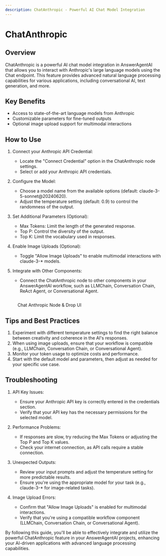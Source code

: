 ```yaml
---
description: ChatAnthropic - Powerful AI Chat Model Integration
---
```


# ChatAnthropic

## Overview

ChatAnthropic is a powerful AI chat model integration in AnswerAgentAI that allows you to interact with Anthropic's large language models using the Chat endpoint. This feature provides advanced natural language processing capabilities for various applications, including conversational AI, text generation, and more.

## Key Benefits

-   Access to state-of-the-art language models from Anthropic
-   Customizable parameters for fine-tuned outputs
-   Optional image upload support for multimodal interactions

## How to Use

1. Connect your Anthropic API Credential:

    - Locate the "Connect Credential" option in the ChatAnthropic node settings.
    - Select or add your Anthropic API credentials.

2. Configure the Model:

    - Choose a model name from the available options (default: claude-3-5-sonnet@20240620).
    - Adjust the temperature setting (default: 0.9) to control the randomness of the output.

3. Set Additional Parameters (Optional):

    - Max Tokens: Limit the length of the generated response.
    - Top P: Control the diversity of the output.
    - Top K: Limit the vocabulary used in responses.

4. Enable Image Uploads (Optional):

    - Toggle "Allow Image Uploads" to enable multimodal interactions with claude-3-\* models.

5. Integrate with Other Components:
    - Connect the ChatAnthropic node to other components in your AnswerAgentAI workflow, such as LLMChain, Conversation Chain, ReAct Agent, or Conversational Agent.

<!-- TODO: Screenshot of the ChatAnthropic node configuration panel -->
<figure><img src="/.gitbook/assets/screenshots/chat anthropic.png" alt="" /><figcaption><p>Chat Anthropic Node &#x26; Drop UI</p></figcaption></figure>

## Tips and Best Practices

1. Experiment with different temperature settings to find the right balance between creativity and coherence in the AI's responses.
2. When using image uploads, ensure that your workflow is compatible (e.g., LLMChain, Conversation Chain, or Conversational Agent).
3. Monitor your token usage to optimize costs and performance.
4. Start with the default model and parameters, then adjust as needed for your specific use case.

## Troubleshooting

1. API Key Issues:

    - Ensure your Anthropic API key is correctly entered in the credentials section.
    - Verify that your API key has the necessary permissions for the selected model.

2. Performance Problems:

    - If responses are slow, try reducing the Max Tokens or adjusting the Top P and Top K values.
    - Check your internet connection, as API calls require a stable connection.

3. Unexpected Outputs:

    - Review your input prompts and adjust the temperature setting for more predictable results.
    - Ensure you're using the appropriate model for your task (e.g., claude-3-\* for image-related tasks).

4. Image Upload Errors:
    - Confirm that "Allow Image Uploads" is enabled for multimodal interactions.
    - Verify that you're using a compatible workflow component (LLMChain, Conversation Chain, or Conversational Agent).

By following this guide, you'll be able to effectively integrate and utilize the powerful ChatAnthropic feature in your AnswerAgentAI projects, enhancing your AI-driven applications with advanced language processing capabilities.
